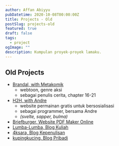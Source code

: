 ```yaml
---
author: Affan Abiyyu
pubDatetime: 2020-10-08T00:00:00Z
title: Projects - Old
postSlug: projects-old
featured: true
draft: false
tags:
  - project
ogImage: ""
description: Kumpulan proyek-proyek lamaku.
---
```


## Old Projects

- [Brandal, with Metakomik](https://www.webtoons.com/id/action/brandal/list?title_no=4907&page=1)
  - webtoon, genre aksi
  - sebagai penulis cerita, chapter 16-21
- [H2H, with Andre](https://h2h-game.netlify.app/)
  - website permainan gratis untuk bersosialisasi
  - sebagai programmer, bersama Andre
  - _(svelte, sapper, bulma)_
- [Briefburger, Website PDF Maker Online](https://briefburger.netlify.app/)
- [Lumba-Lumba, Blog Kuliah](http://affanabiyyu.it.student.pens.ac.id)
- [4ksara, Blog Kepenulisan](https://4ksara.wordpress.com)
- [kupingkucing, Blog Pribadi](https://kupingkucing.wordpress.com)
